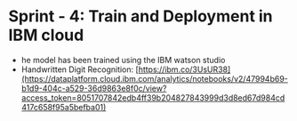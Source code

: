 # Sprint - 4: Train and Deployment in IBM cloud
- he model has been trained using the IBM watson studio
- Handwritten Digit Recognition: [https://ibm.co/3UsUR38](https://dataplatform.cloud.ibm.com/analytics/notebooks/v2/47994b69-b1d9-404c-a529-36d9863e8f0c/view?access_token=8051707842edb4ff39b204827843999d3d8ed67d984cd417c658f95a5befba01)

